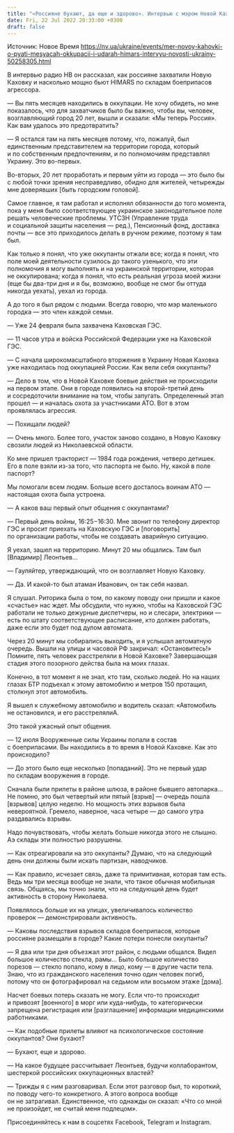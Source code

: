 ```yaml
---
title: "«Россияне бухают, да еще и здорово». Интервью с мэром Новой Каховки Владимиром Коваленко — о пяти месяцах оккупации и ударах HIMARS"
date: Fri, 22 Jul 2022 20:33:00 +0300
draft: false
---
```

Источник: Новое Время https://nv.ua/ukraine/events/mer-novoy-kahovki-o-pyati-mesyacah-okkupacii-i-udarah-himars-intervyu-novosti-ukrainy-50258305.html


В интервью радио НВ он рассказал, как россияне захватили Новую Каховку и насколько мощно бьют HIMARS по складам боеприпасов агрессора.

— Вы пять месяцев находились в оккупации. Не хочу обидеть, но мне показалось, что для захватчиков было бы важно, чтобы вы, человек, возглавляющий город 20 лет, вышли и сказали: «Мы теперь Россия». Как вам удалось это предотвратить?

— Я остался там на пять месяцев потому, что, пожалуй, был единственным представителем на территории города, который и по собственным предпочтениям, и по полномочиям представлял Украину. Это во-первых.

Во-вторых, 20 лет проработать и первым уйти из города — это было бы с любой точки зрения несправедливо, обидно для жителей, четырежды мне доверявших [быть городским головой].

Самое главное, я там работал и исполнял обязанности до того момента, пока у меня было соответствующее украинское законодательное поле решать человеческие проблемы. УТСЗН (Управление труда и социальной защиты населения — ред.), Пенсионный фонд, доставка почты — все это приходилось делать в ручном режиме, поэтому я там был.

Как только я понял, что уже оккупанты отжали все; когда я понял, что поле моей деятельности сузилось до такого узенького, что эти полномочия я могу выполнять и на украинской территории, которая не оккупирована; когда я понял, что есть реальная угроза моей жизни (еще бы два-три дня и я бы, возможно, вообще не смог бы оттуда никогда уехать), уехал из города.

А до того я был рядом с людьми. Всегда говорю, что мэр маленького городка — это член каждой семьи.

— Уже 24 февраля была захвачена Каховская ГЭС.

— 11 часов утра и войска Российской Федерации уже на Каховской ГЭС.

— С начала широкомасштабного вторжения в Украину Новая Каховка уже находилась под оккупацией России. Как вели себя оккупанты?

— Дело в том, что в Новой Каховке боевые действия не происходили на первом этапе. Они в городе появились на второй-третий день и сосредоточили внимание на том, чтобы запугать. Определенный этап прошел — и началась охота за участниками АТО. Вот в этом проявлялась агрессия.

— Похищали людей?

— Очень много. Более того, участок заново создано, в Новую Каховку свозили людей из Николаевской области.

Ко мне пришел тракторист — 1984 года рождения, четверо детишек. Его в поле взяли из-за того, что паспорта не было. Ну, какой в поле паспорт?

Мы помогали всем людям. Больше всего досталось воинам АТО — настоящая охота была устроена.

— А каков ваш первый опыт общения с оккупантами?

— Первый день войны, 16:25−16:30. Мне звонит по телефону директор ГЭС и просит приехать на Каховскую ГЭС и [поговорить] по организации работы, чтобы не создавать аварийную ситуацию.

Я уехал, зашел на территорию. Минут 20 мы общались. Там был [Владимир] Леонтьев…

— Гауляйтер, утверждающий, что он возглавляет Новую Каховку.

— Да. И какой-то был атаман Иванович, он так себя назвал.

Я слушал. Риторика была о том, по какому поводу они пришли и какое «счастье» нас ждет. Мы обсудили, что нужно, чтобы на Каховской ГЭС работали не только дежурные диспетчеры, но и слесари, электрики — есть по штату соответствующее расписание, кто должен работать, даже если это будет под дулом автомата.

Через 20 минут мы собирались выходить, и я услышал автоматную очередь. Вышли на улицы и часовой РФ закричал: «Остановитесь!» Помните, пять человек расстреляли в Новой Каховке? Завершающая стадия этого позорного действа была на моих глазах.

Конечно, в тот момент я не знал, кто там, сколько людей. Но на наших глазах БТР подъехал к этому автомобилю и метров 150 протащил, столкнул этот автомобиль.

Я вышел к служебному автомобилю и водитель сказал: «Автомобиль не остановился, и его расстрелялиA.

Это такой ужасный опыт общения.

— 12 июля Вооруженные силы Украины попали в состав с боеприпасами. Вы находились в то время в Новой Каховке. Как это происходило?

— До этого было еще несколько [попаданий]. Это не первый удар по складам вооружения в городе.

Сначала были прилеты в районе шлюза, в районе бывшего автопарка… Не помню, это был четвертый или пятый [взрыв] — очередь пошла [взрывов] целую неделю. Но мощность этих взрывов была невероятной. Гремело, наверное, часа четыре — до самого утра раздавались взрывы.

Надо почувствовать, чтобы желать больше никогда этого не слышно. Аэ склады эти полностью разрушены.

— Как отреагировали на это оккупанты? Думаю, что на следующий день они должны были искать партизан, наводчиков.

— Как правило, исчезает связь, даже та примитивная, которая там есть. Ведь мы три месяца вообще не знали, что такое обычная мобильная связь. Общаясь, мы точно знали, что на следующий день будет активность в сторону Николаева.

Появлялось больше их на улицах, увеличивалось количество проверок — демонстрировали активность.

— Каковы последствия взрывов складов боеприпасов, которые россияне размещали в городе? Какие потери понесли оккупанты?

— Я два или три дня объезжал этот район, с людьми общался. Видел большое количество стекла, рамы… Было большое количество порезов — стекло попало, кому в лицо, кому — в другие части тела. Знаю, что из гражданского населения точно один человек погиб, потому что он фотографировал на седьмом или восьмом этаже [дома].

Насчет боевых потерь сказать не могу. Если что-то происходит и привозят [военного] в морг или куда-нибудь, то категорически запрещена регистрация или [разглашение] информации медицинскими работниками.

— Как подобные прилеты влияют на психологическое состояние оккупантов? Они бухают?

— Бухают, еще и здорово.

— На какое будущее рассчитывает Леонтьев, будучи коллаборантом, шестеркой российских оккупационных властей?

— Трижды я с ним разговаривал. Если этот разговор был, то короткий, по поводу чего-то конкретного. А этого вопроса вообще он не затрагивал. Единственное, что однажды он сказал: «Что со мной не произойдет, не считай меня подлецом».

Присоединяйтесь к нам в соцсетях Facebook, Telegram и Instagram.
